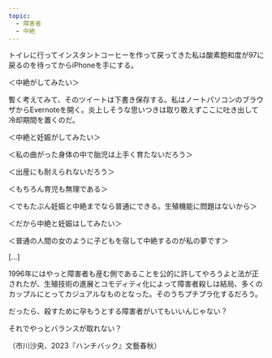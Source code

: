 ```yaml
---
topic:
  - 障害者
  - 中絶
---
```

トイレに行ってインスタントコーヒーを作って戻ってきた私は酸素飽和度が97に戻るのを待ってからiPhoneを手にする。

＜中絶がしてみたい＞

暫く考えてみて、そのツイートは下書き保存する。私はノートパソコンのブラウザからEvernoteを開く。炎上しそうな思いつきは取り敢えずここに吐き出して冷却期間を置くのだ。

＜中絶と妊娠がしてみたい＞

＜私の曲がった身体の中で胎児は上手く育たないだろう＞

＜出産にも耐えられないだろう＞

＜もちろん育児も無理である＞

＜でもたぶん妊娠と中絶までなら普通にできる。生殖機能に問題はないから＞

＜だから中絶と妊娠はしてみたい＞

＜普通の人間の女のように子どもを宿して中絶するのが私の夢です＞

\[…]

1996年にはやっと障害者も産む側であることを公的に許してやろうよと法が正されたが、生殖技術の進展とコモディティ化によって障害者殺しは結局、多くのカップルにとってカジュアルなものとなった。そのうちプチプラ化するだろう。

だったら、殺すために孕もうとする障害者がいてもいいんじゃない？

それでやっとバランスが取れない？

（市川沙央、2023『ハンチバック』文藝春秋）